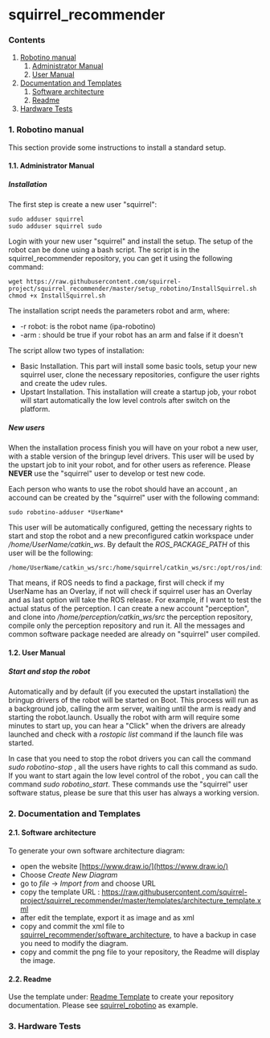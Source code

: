 # squirrel_recommender

### Contents

1. <a href="#Robotino-manual">Robotino manual</a>
     1. <a href="#Administrator-manual">Administrator Manual</a>
     2. <a href="#User-manual">User Manual</a>
2. <a href="#Documentation-and-Templates">Documentation and Templates</a>
     1. <a href="#Software-architecture">Software architecture</a>
     2. <a href="#Readme">Readme</a>
3. <a href="#Hardware-test">Hardware Tests</a>


### 1. Robotino manual <a id="1--installation-requirements"/> 
This section provide some instructions to install a standard setup.
 
#### 1.1. Administrator Manual <a id="Administrator-manual"/> 
##### Installation
The first step is create a new user "squirrel":
```
sudo adduser squirrel
sudo adduser squirrel sudo 
```
Login with your new user "squirrel" and install the setup. The setup of the robot can be done using a bash script. The script is in the squirrel_recommender repository, you can get it using the following command:
```
wget https://raw.githubusercontent.com/squirrel-project/squirrel_recommender/master/setup_robotino/InstallSquirrel.sh
chmod +x InstallSquirrel.sh
```

The installation script needs the parameters robot and arm, where:

* -r robot: is the robot name (ipa-robotino)
* -arm : should be true if your robot has an arm and false if it doesn't

The script allow two types of installation:

* Basic Installation. This part will install some basic tools, setup your new squirrel user, clone the necessary repositories, configure the user rights and create the udev rules.
* Upstart Installation. This installation will create a startup job, your robot will start automatically the low level controls after switch on the platform. 

##### New users

When the installation process finish you will have on your robot a new user, with a stable version of the bringup level drivers. This user will be used by the upstart job to init your robot, and for other users as reference. Please **NEVER** use the "squirrel" user to develop or test new code.

Each person who wants to use the robot should have an account , an accound can be created by the "squirrel" user with the following command:
```
sudo robotino-adduser *UserName*
```
This user will be automatically configured, getting the necessary rights to start and stop the robot and a new preconfigured catkin workspace under */home/UserName/catkin_ws*. By default the *ROS_PACKAGE_PATH* of this user will be the following:
```
/home/UserName/catkin_ws/src:/home/squirrel/catkin_ws/src:/opt/ros/indigo/share:/opt/ros/indigo/stacks
```
That means, if ROS needs to find a package, first will check if my UserName has an Overlay, if not will check if squirrel user has an Overlay and as last option will take the ROS release. 
For example, if I want to test the actual status of the perception. I can create a new account "perception", and clone into */home/perception/catkin_ws/src* the perception repository, compile only the perception repository and run it. All the messages and common software package needed are already on "squirrel" user compiled. 

#### 1.2. User Manual <a id="User-manual"/> 
##### Start and stop the robot

Automatically and by default (if you executed the upstart installation) the bringup drivers of the robot will be started on Boot. This process will run as a background job, calling the arm server, waiting until the arm is ready and starting the robot.launch. Usually the robot with arm will require some minutes to start up, you can hear a "Click" when the drivers are already launched and check with a *rostopic list* command if the launch file was started.

In case that you need to stop the robot drivers you can call the command *sudo robotino-stop* , all the users have rights to call this command as sudo. If you want to start again the low level control of the robot , you can call the command *sudo robotino_start*. These commands use the "squirrel" user software status, please be sure that this user has always a working version.

### 2. Documentation and Templates <a id="Documentation-and-Templates"/> 

#### 2.1. Software architecture <a id="Software-architecture"/> 

To generate your own software architecture diagram:

* open the website [https://www.draw.io/](https://www.draw.io/)
* Choose *Create New Diagram*
* go to *file* -> *Import from* and choose URL
* copy the template URL : https://raw.githubusercontent.com/squirrel-project/squirrel_recommender/master/templates/architecture_template.xml
* after edit the template, export it as image and as xml 
* copy and commit the xml file to [squirrel_recommender/software_architecture](https://github.com/squirrel-project/squirrel_recommender/tree/master/software_architecture), to have a backup in case you need to modify the diagram.
* copy and commit the png file to your repository, the Readme will display the image.

#### 2.2. Readme <a id="Readme"/> 

Use the template under: [Readme Template](https://raw.githubusercontent.com/squirrel-project/squirrel_recommender/master/templates/README.md) to create your repository documentation. Please see [squirrel_robotino](https://github.com/squirrel-project/squirrel_robotino/blob/indigo_dev/README.md) as example.

### 3. Hardware Tests <a id="Hardware-test"/> 
